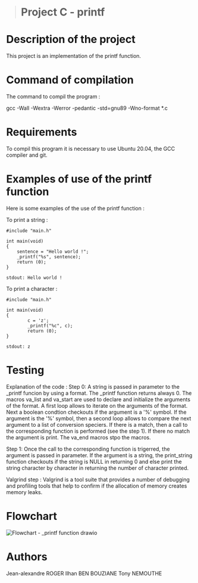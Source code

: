 > # Project C - printf



# Description of the project

This project is an implementation of the printf function.


# Command of compilation

The command to compil the program :

gcc -Wall -Wextra -Werror -pedantic -std=gnu89 -Wno-format *.c


# Requirements

To compil this program it is necessary to use Ubuntu 20.04, the GCC compiler and git.


# Examples of use of the printf function

Here is some examples of the use of the printf function :

To print a string :
```
#include "main.h"

int main(void)
{
	sentence = "Hello world !";
	_printf("%s", sentence);
	return (0);
}
```

```
stdout: Hello world !
```

To print a character :
```
#include "main.h"

int main(void)
{
        c = 'z';
        _printf("%c", c);
        return (0);
}
```

```
stdout: z
```

# Testing

Explanation of the code :
Step 0:
A string is passed in parameter to the _printf funcion by using a format. The _printf function returns always 0. The macros va_list and va_start are used to declare and initialize the arguments of the format. A first loop allows to iterate on the arguments of the format. Next a boolean condtion checkouts if the argument is a '%' symbol. If the argument is the '%' symbol, then a second loop allows to compare the next argument to a list of conversion speciers. If there is a match, then a call to the corresponding function is performed (see the step 1). If there no match the argument is print. The va_end macros stpo the macros.

Step 1:
Once the call to the corresponding function is trigerred, the argument is passed in parameter. If the argument is a string, the print_string function checkouts if the string is NULL in returning 0 and else print the string character by character in returning the number of character printed.

Valgrind step :
Valgrind is a tool suite that provides a number of debugging and profiling tools that help to confirm if the allocation of memory creates memory leaks.

# Flowchart


![Flowchart - _printf function drawio](https://github.com/TonyHolby/holbertonschool-printf/assets/159525275/7f482fac-b8bc-4d0e-8fe6-27c526b76e55)


# Authors

Jean-alexandre ROGER
Ilhan BEN BOUZIANE
Tony NEMOUTHE

